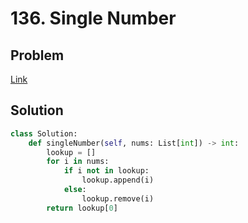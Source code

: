 # 136. Single Number
## Problem
[Link](https://leetcode.com/problems/single-number/)
## Solution
```python
class Solution:
    def singleNumber(self, nums: List[int]) -> int:
        lookup = []
        for i in nums:
            if i not in lookup:
                lookup.append(i)
            else:
                lookup.remove(i)
        return lookup[0]
```
